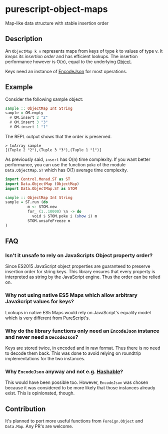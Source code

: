 # purescript-object-maps

Map-like data structure with stable insertion order

## Description

An `ObjectMap k v` represents maps from keys of type k to values of type v. It _keeps its insertion order_ and has efficient lookups. The insertion performance however is O(n), equal to the underlying [Object](https://pursuit.purescript.org/packages/purescript-foreign-object).

Keys need an instance of [EncodeJson](https://pursuit.purescript.org/packages/purescript-argonaut-codecs/docs/Data.Argonaut.Encode.Class#t:EncodeJson) for most operations.

## Example

Consider the following sample object:

```hs
sample :: ObjectMap Int String
sample = OM.empty
  # OM.insert 2 "2"
  # OM.insert 3 "3"
  # OM.insert 1 "1"
```

The REPL output shows that the order is preserved.
```
> toArray sample  
[(Tuple 2 "2"),(Tuple 3 "3"),(Tuple 1 "1")]
```

As previously said, `insert` has O(n) time complexity. If you want better performance, you can use the function
`poke` of the module `Data.ObjectMap.ST` which has O(1) average time complexity.

```hs
import Control.Monad.ST as ST
import Data.ObjectMap (ObjectMap)
import Data.ObjectMap.ST as STOM

sample :: ObjectMap Int String
sample = ST.run (do
          m <- STOM.new
          for_ (1..10000) \n -> do
            void $ STOM.poke i (show i) m
          STOM.unsafeFreeze m
)
```

## FAQ

### Isn't it unsafe to rely on JavaScripts Object property order?

Since ES2015 JavaScript object properties are guaranteed to preserve insertion order for string keys. This library ensures that every property is interpreted as string by the JavaScript engine. Thus the order can be relied on.


### Why not using native ES5 Maps which allow arbitrary JavaScript values for keys?
Lookups in native ES5 Maps would rely on JavaScript's equality model which is very different from PureScript's.


### Why do the library functions only need an `EncodeJson` instance and never need a `DecodeJson`?
Keys are stored twice, in encoded and in raw format. Thus there is no need to decode them back. This was done to avoid relying on roundtrip implementations for the two instances.


### Why `EncodeJson` anyway and not e.g. [Hashable](https://pursuit.purescript.org/packages/purescript-unordered-collections/3.0.1/docs/Data.Hashable#t:Hashable)?
  This would have been possible too. However, `EncodeJson` was chosen because it was considered to be more likely that those instances already exist. This is opinionated, though.


## Contribution

It's planned to port more useful functions from `Foreign.Object` and `Data.Map`. Any PR's are welcome.
